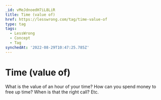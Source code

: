 ```yaml
---
_id: vMeJdnoedH7iL8LiR
title: Time (value of)
href: https://lesswrong.com/tag/time-value-of
type: tag
tags:
  - LessWrong
  - Concept
  - Tag
synchedAt: '2022-08-29T10:47:25.785Z'
---
```

# Time (value of)

What is the value of an hour of your time? How can you spend money to free up time? When is that the right call? Etc.